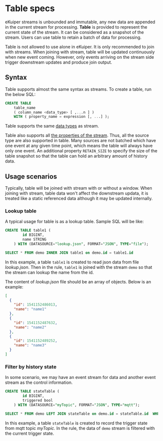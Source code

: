 # Table specs

eKuiper streams is unbounded and immutable, any new data are appended in the current stream for processing.  **Table** is provided to represent the current state of the stream. It can be considered as a snapshot of the stream. Users can use table to retain a batch of data for processing.

Table is not allowed to use alone in eKuiper. It is only recommended to join with streams. When joining with stream, table will be updated continuously when new event coming. However, only events arriving on the stream side trigger downstream updates and produce join output.

## Syntax

Table supports almost the same syntax as streams. To create a table, run the below SQL:

```sql
CREATE TABLE   
    table_name   
    ( column_name <data_type> [ ,...n ] )
    WITH ( property_name = expression [, ...] );
```

Table supports the same [data types](./streams.md#data-types) as stream. 

Table also supports all [the properties of the stream](./streams.md#language-definitions). Thus, all the source type are also supported in table. Many sources are not batched which have one event at any given time point, which means the table will always have only one event. An additional property `RETAIN_SIZE` to specify the size of the table snapshot so that the table can hold an arbitrary amount of history data.

## Usage scenarios

Typically, table will be joined with stream with or without a window. When joining with stream, table data won't affect the downstream updata, it is treated like a static referenced data although it may be updated internally.

### Lookup table

A typical usage for table is as a lookup table. Sample SQL will be like:

```sql
CREATE TABLE table1 (
		id BIGINT,
		name STRING
	) WITH (DATASOURCE="lookup.json", FORMAT="JSON", TYPE="file");

SELECT * FROM demo INNER JOIN table1 on demo.id = table1.id
```

In this example, a table `table1` is created to read json data from file *lookup.json*. Then in the rule, `table1` is joined with the stream `demo` so that the stream can lookup the name from the id.

The content of *lookup.json* file should be an array of objects. Below is an example:

```json
[
  {
    "id": 1541152486013,
    "name": "name1"
  },
  {
    "id": 1541152487632,
    "name": "name2"
  },
  {
    "id": 1541152489252,
    "name": "name3"
  }
]
```

### Filter by history state

In some scenario, we may have an event stream for data and another event stream as the control information. 

```sql
CREATE TABLE stateTable (
		id BIGINT,
		triggered bool
	) WITH (DATASOURCE="myTopic", FORMAT="JSON", TYPE="mqtt");

SELECT * FROM demo LEFT JOIN stateTable on demo.id = stateTable.id  WHERE triggered=true
```

In this example, a table `stateTable` is created to record the trigger state from mqtt topic *myTopic*. In the rule, the data of `demo` stream is filtered with the current trigger state.